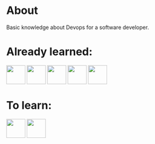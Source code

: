 # About 
Basic knowledge about Devops for a software developer. 

# Already learned:
<div style = "display: inline-block">
  <img align = "center" height = "50" width = "50" src="https://cdn.jsdelivr.net/gh/devicons/devicon/icons/git/git-original.svg" />       
  <img align = "center" height = "50" width = "50" src="https://cdn.jsdelivr.net/gh/devicons/devicon/icons/docker/docker-original.svg" />       
  <img align = "center" height = "50" width = "50" src="https://cdn.jsdelivr.net/gh/devicons/devicon/icons/heroku/heroku-original.svg" />       
  <img align = "center" height = "50" width = "50" src="https://cdn.jsdelivr.net/gh/devicons/devicon/icons/digitalocean/digitalocean-original.svg" />        
  <img align = "center" height = "50" width = "50" src="https://cdn.jsdelivr.net/gh/devicons/devicon/icons/amazonwebservices/amazonwebservices-plain-wordmark.svg" /> 
</div>

# To learn:
<div style = "display: inline-block">
  <img align = "center" height = "50" width = "50" src="https://cdn.jsdelivr.net/gh/devicons/devicon/icons/jenkins/jenkins-original.svg" />           
  <img align = "center" height = "50" width = "50" src="https://cdn.jsdelivr.net/gh/devicons/devicon/icons/prometheus/prometheus-original.svg" />        
</div>
